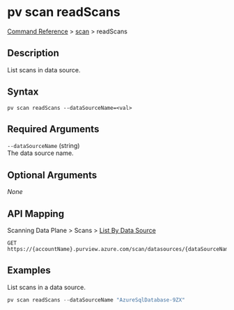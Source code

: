 # pv scan readScans
[Command Reference](../../../README.md#command-reference) > [scan](./main.md) > readScans

## Description
List scans in data source.

## Syntax
```
pv scan readScans --dataSourceName=<val>
```

## Required Arguments
`--dataSourceName` (string)  
The data source name.

## Optional Arguments
*None*

## API Mapping
Scanning Data Plane > Scans > [List By Data Source](https://docs.microsoft.com/en-us/rest/api/purview/scanningdataplane/scans/list-by-data-source)
```
GET https://{accountName}.purview.azure.com/scan/datasources/{dataSourceName}/scans
```

## Examples
List scans in a data source.
```powershell
pv scan readScans --dataSourceName "AzureSqlDatabase-9ZX"
```